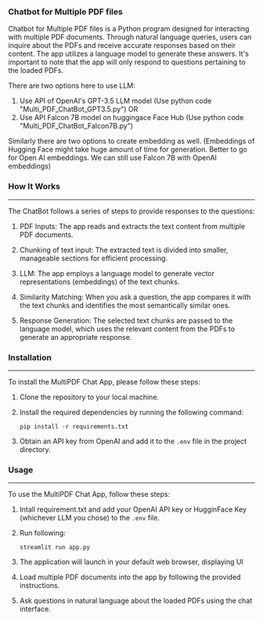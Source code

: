 ### Chatbot for Multiple PDF files

Chatbot for Multiple PDF files is a Python program designed for interacting with multiple PDF documents. Through natural language queries, users can inquire about the PDFs and receive accurate responses based on their content. The app utilizes a language model to generate these answers. It's important to note that the app will only respond to questions pertaining to the loaded PDFs.

There are two options here to use LLM:

1. Use API of OpenAI's GPT-3.5 LLM model (Use python code "Multi_PDF_ChatBot_GPT3.5.py")
OR
2. Use API Falcon 7B model on huggingace Face Hub (Use python code "Multi_PDF_ChatBot_Falcon7B.py")

Similarly there are two options to create embedding as well. (Embeddings of Hugging Face might take huge amount of time for generation. Better to go for Open AI embeddings. We can still use Falcon 7B with OpenAI embeddings)

### How It Works
------------

The ChatBot  follows a series of steps to provide responses to the questions:

1. PDF Inputs: The app reads and extracts the text content from multiple PDF documents.

2. Chunking of text input: The extracted text is divided into smaller, manageable sections for efficient processing.

3. LLM: The app employs a language model to generate vector representations (embeddings) of the text chunks.

4. Similarity Matching: When you ask a question, the app compares it with the text chunks and identifies the most semantically similar ones.

5. Response Generation: The selected text chunks are passed to the language model, which uses the relevant content from the PDFs to generate an appropriate response.

### Installation
----------------------------
To install the MultiPDF Chat App, please follow these steps:

1. Clone the repository to your local machine.

2. Install the required dependencies by running the following command:
   ```
   pip install -r requirements.txt
   ```

3. Obtain an API key from OpenAI and add it to the `.env` file in the project directory.

### Usage
-----
To use the MultiPDF Chat App, follow these steps:

1. Intall requirement.txt and add your OpenAI API key or HugginFace Key (whichever LLM you chose) to the `.env` file.

2. Run following:
   ```
   streamlit run app.py
   ```

3. The application will launch in your default web browser, displaying UI

4. Load multiple PDF documents into the app by following the provided instructions.

5. Ask questions in natural language about the loaded PDFs using the chat interface.

